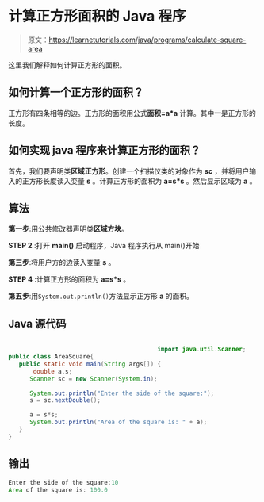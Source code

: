 # 计算正方形面积的 Java 程序

> 原文：<https://learnetutorials.com/java/programs/calculate-square-area>

这里我们解释如何计算正方形的面积。

## 如何计算一个正方形的面积？

正方形有四条相等的边。正方形的面积用公式**面积=a*a** 计算。其中**一**是正方形的长度。

## 如何实现 java 程序来计算正方形的面积？

首先，我们要声明类**区域正方形**。创建一个扫描仪类的对象作为 **sc** ，并将用户输入的正方形长度读入变量 **s** 。计算正方形的面积为 **a=s*s** 。然后显示区域为 **a** 。

## 算法

**第一步**:用公共修改器声明类**区域方块**。

**STEP 2** :打开 **main()** 启动程序，Java 程序执行从 main()开始

**第三步**:将用户方的边读入变量 **s** 。

**STEP 4** :计算正方形的面积为 **a=s*s** 。

**第五步**:用`System.out.println()`方法显示正方形 **a** 的面积。

## Java 源代码

```java

                                          import java.util.Scanner;
public class AreaSquare{
   public static void main(String args[]) {   
       double a,s;
      Scanner sc = new Scanner(System.in);

      System.out.println("Enter the side of the square:");
      s = sc.nextDouble();

      a = s*s;
      System.out.println("Area of the square is: " + a);    
   }
}

```

## 输出

```java
Enter the side of the square:10
Area of the square is: 100.0
```